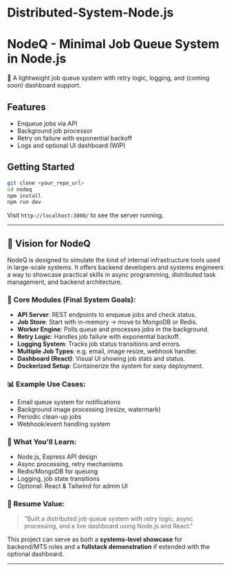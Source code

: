 # Distributed-System-Node.js

# NodeQ - Minimal Job Queue System in Node.js

🚀 A lightweight job queue system with retry logic, logging, and (coming soon) dashboard support.

## Features
- Enqueue jobs via API
- Background job processor
- Retry on failure with exponential backoff
- Logs and optional UI dashboard (WIP)

## Getting Started
```bash
git clone <your_repo_url>
cd nodeq
npm install
npm run dev
```

Visit `http://localhost:3000/` to see the server running.

---

## 🎯 Vision for NodeQ

NodeQ is designed to simulate the kind of internal infrastructure tools used in large-scale systems. It offers backend developers and systems engineers a way to showcase practical skills in async programming, distributed task management, and backend architecture.

### 🧱 Core Modules (Final System Goals):
- **API Server**: REST endpoints to enqueue jobs and check status.
- **Job Store**: Start with in-memory → move to MongoDB or Redis.
- **Worker Engine**: Polls queue and processes jobs in the background.
- **Retry Logic**: Handles job failure with exponential backoff.
- **Logging System**: Tracks job status transitions and errors.
- **Multiple Job Types**: e.g. email, image resize, webhook handler.
- **Dashboard (React)**: Visual UI showing job stats and status.
- **Dockerized Setup**: Containerize the system for easy deployment.

### 📊 Example Use Cases:
- Email queue system for notifications
- Background image processing (resize, watermark)
- Periodic clean-up jobs
- Webhook/event handling system

### 🧠 What You'll Learn:
- Node.js, Express API design
- Async processing, retry mechanisms
- Redis/MongoDB for queuing
- Logging, job state transitions
- Optional: React & Tailwind for admin UI

### 💼 Resume Value:
> "Built a distributed job queue system with retry logic, async processing, and a live dashboard using Node.js and React."

This project can serve as both a **systems-level showcase** for backend/MTS roles and a **fullstack demonstration** if extended with the optional dashboard.

---
